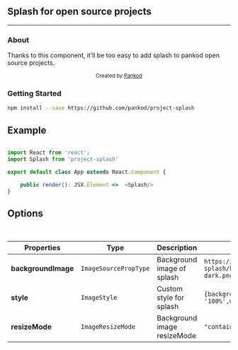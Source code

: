 ## Splash for open source projects
----

### About

Thanks to this component, it’ll be too easy to add splash to pankod open source projects.
<div align="center">
  <sub>Created by <a href="https://www.pankod.com">Pankod</a></sub>
</div>



### Getting Started

```sh
npm install --save https://github.com/pankod/project-splash
```

 ## Example
```javascript

import React from 'react';
import Splash from 'project-splash'

export default class App extends React.Component {

	public render(): JSX.Element =>  <Splash/>
}

```
## Options
<br/>

| Properties          | Type                  | Description                 | Default                                                                                           |
| ------------------- | --------------------- | --------------------------- | ------------------------------------------------------------------------------------------------- |
| **backgroundImage** | `ImageSourcePropType` | Background image of splash  | `https://github.com/pankod/project-splash/blob/master/src/Assets/Images/pankod-dark.png?raw=true` |
| **style**           | `ImageStyle`          | Custom style for splash     | `{backgroundColor:'#F9D92D',height: '100%',width: '100%',zIndex: 1}`                              |
| **resizeMode**      | `ImageResizeMode`     | Background image resizeMode | `"contain"`                                                                                       |



